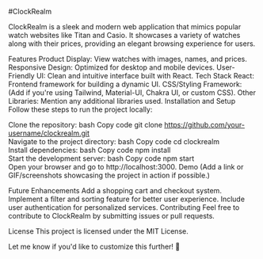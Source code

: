 #ClockRealm

ClockRealm is a sleek and modern web application that mimics popular watch websites like Titan and Casio. It showcases a variety of watches along with their prices, providing an elegant browsing experience for users.

Features
Product Display: View watches with images, names, and prices.
Responsive Design: Optimized for desktop and mobile devices.
User-Friendly UI: Clean and intuitive interface built with React.
Tech Stack
React: Frontend framework for building a dynamic UI.
CSS/Styling Framework: (Add if you're using Tailwind, Material-UI, Chakra UI, or custom CSS).
Other Libraries: Mention any additional libraries used.
Installation and Setup
Follow these steps to run the project locally:

Clone the repository:
bash
Copy code
git clone https://github.com/your-username/clockrealm.git  
Navigate to the project directory:
bash
Copy code
cd clockrealm  
Install dependencies:
bash
Copy code
npm install  
Start the development server:
bash
Copy code
npm start  
Open your browser and go to http://localhost:3000.
Demo
(Add a link or GIF/screenshots showcasing the project in action if possible.)

Future Enhancements
Add a shopping cart and checkout system.
Implement a filter and sorting feature for better user experience.
Include user authentication for personalized services.
Contributing
Feel free to contribute to ClockRealm by submitting issues or pull requests.

License
This project is licensed under the MIT License.

Let me know if you'd like to customize this further! 🚀






